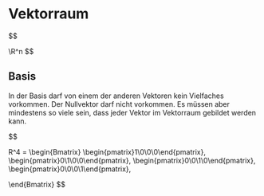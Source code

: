 # Vektorraum

$$

\R^n
$$

## Basis
In der Basis darf von einem der anderen Vektoren kein Vielfaches vorkommen. Der Nullvektor darf nicht vorkommen. Es müssen aber mindestens so viele sein, dass jeder Vektor im Vektorraum gebildet werden kann.

$$

R^4 = 
\begin{Bmatrix}
\begin{pmatrix}1\\0\\0\\0\end{pmatrix},
\begin{pmatrix}0\\1\\0\\0\end{pmatrix},
\begin{pmatrix}0\\0\\1\\0\end{pmatrix},
\begin{pmatrix}0\\0\\0\\1\end{pmatrix},

\end{Bmatrix}
$$